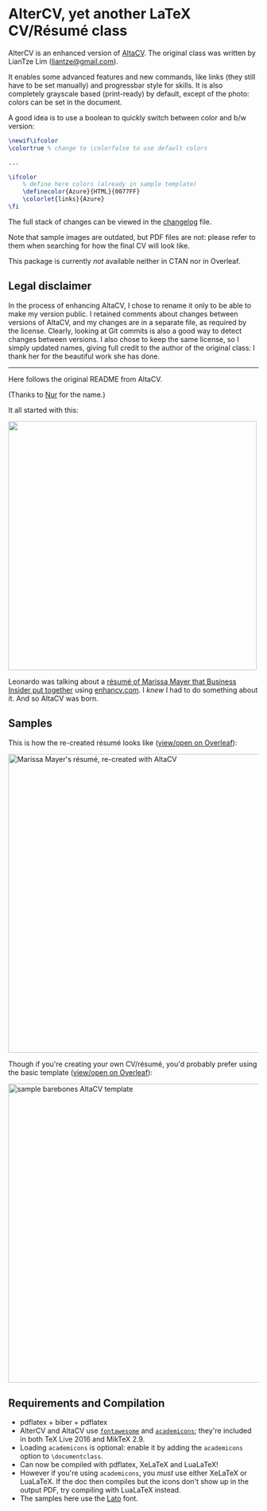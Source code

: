# AlterCV, yet another LaTeX CV/Résumé class

AlterCV is an enhanced version of [AltaCV](https://github.com/liantze/AltaCV).
The original class was written by LianTze Lim (liantze@gmail.com).

It enables some advanced features and new commands, like links (they still have to be set manually) and progressbar style for skills.
It is also completely grayscale based (print-ready) by default, except of the photo: colors can be set in the document.

A good idea is to use a boolean to quickly switch between color and b/w version:

```latex
\newif\ifcolor
\colortrue % change to \colorfalse to use default colors

...

\ifcolor
    % define here colors (already in sample template)
    \definecolor{Azure}{HTML}{0077FF}
    \colorlet{links}{Azure}
\fi
```

The full stack of changes can be viewed in the [changelog](CHANGELOG.md) file.

Note that sample images are outdated, but PDF files are not: please refer to them when searching for how the final CV will look like.

This package is currently _not_ available neither in CTAN nor in Overleaf.

## Legal disclaimer

In the process of enhancing AltaCV, I chose to rename it only to be able to make my version public.
I retained comments about changes between versions of AltaCV, and my changes are in a separate file, as required by the license.
Clearly, looking at Git commits is also a good way to detect changes between versions.
I also chose to keep the same license, so I simply updated names, giving full credit to the author of the original class: I thank her for the beautiful work she has done.

---

Here follows the original README from AltaCV.

(Thanks to [Nur](https://github.com/nurh) for the name.)

It all started with this:

[<img src="tweet-that-started-this.png" width="500px">](https://twitter.com/Leonduck/status/764281546408923136)

Leonardo was talking about a [résumé of Marissa Mayer that Business Insider put together](http://www.businessinsider.my/a-sample-resume-for-marissa-mayer-2016-7/) using [enhancv.com](https://enhancv.com).
I _knew_ I had to do something about it. And so AltaCV was born.

## Samples

This is how the re-created résumé looks like ([view/open on Overleaf](https://www.overleaf.com/latex/examples/recreating-business-insiders-cv-of-marissa-mayer-using-altacv/gtqfpbwncfvp)):

<img src="mmayer.png" alt="Marissa Mayer's résumé, re-created with AltaCV" width="600px">

Though if you're creating your own CV/résumé, you'd probably prefer using the basic template ([view/open on Overleaf](https://www.overleaf.com/latex/templates/altacv-template/trgqjpwnmtgv)):

<img src="sample.png" alt="sample barebones AltaCV template" width="600px">


## Requirements and Compilation

* pdflatex + biber + pdflatex
* AlterCV and AltaCV use [`fontawesome`](http://www.ctan.org/pkg/fontawesome) and [`academicons`](http://www.ctan.org/pkg/academicons); they're included in both TeX Live 2016 and MikTeX 2.9.
* Loading `academicons` is optional: enable it by adding the `academicons` option to `\documentclass`.
* Can now be compiled with pdflatex, XeLaTeX and LuaLaTeX!
* However if you're using `academicons`, you _must_ use either XeLaTeX or LuaLaTeX. If the doc then compiles but the icons don't show up in the output PDF, try compiling with LuaLaTeX instead.
* The samples here use the [Lato](http://www.latofonts.com/lato-free-fonts/) font.
